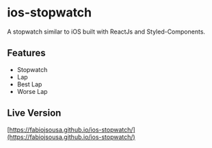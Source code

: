 # ios-stopwatch
A stopwatch similar to iOS built with ReactJs and Styled-Components.

## Features
- Stopwatch
- Lap
- Best Lap
- Worse Lap

## Live Version
[https://fabiojsousa.github.io/ios-stopwatch/](https://fabiojsousa.github.io/ios-stopwatch/)
